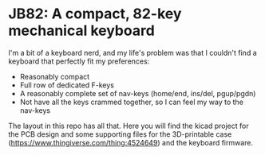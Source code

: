 # JB82: A compact, 82-key mechanical keyboard

I'm a bit of a keyboard nerd, and my life's problem was that I couldn't find a keyboard that perfectly fit my preferences:

* Reasonably compact
* Full row of dedicated F-keys
* A reasonably complete set of nav-keys (home/end, ins/del, pgup/pgdn)
* Not have all the keys crammed together, so I can feel my way to the nav-keys

The layout in this repo has all that. Here you will find the kicad project for the PCB design and some supporting files for the 3D-printable case (https://www.thingiverse.com/thing:4524649) and the keyboard firmware.